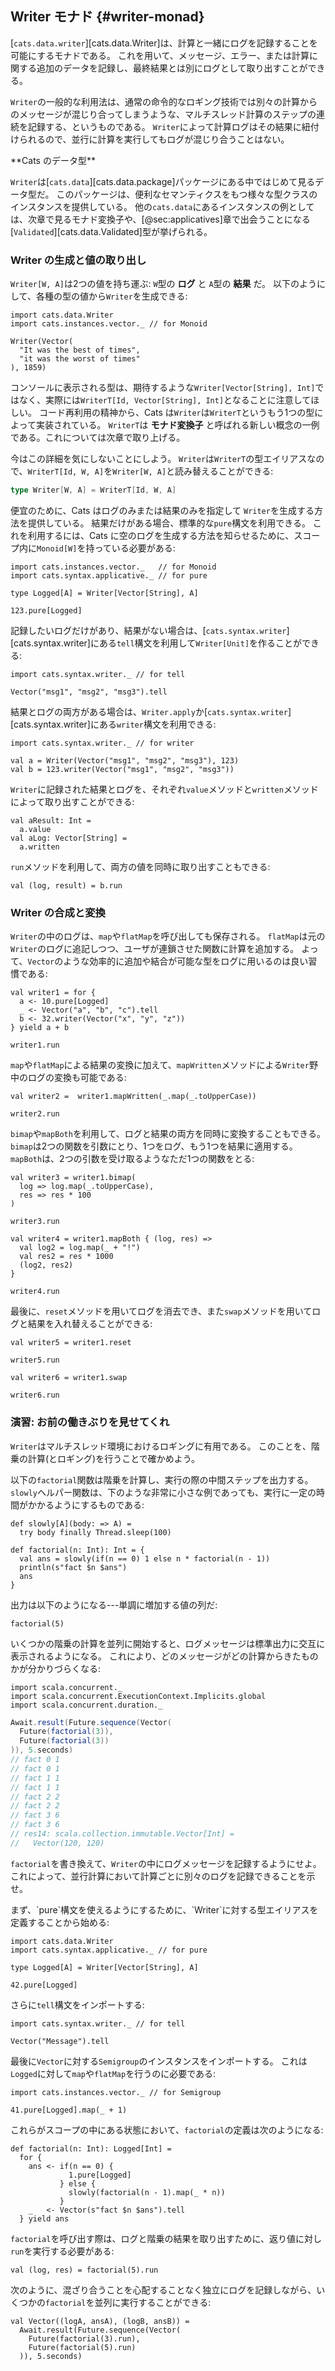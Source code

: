 ## Writer モナド {#writer-monad}

[`cats.data.writer`][cats.data.Writer]は、計算と一緒にログを記録することを可能にするモナドである。
これを用いて、メッセージ、エラー、または計算に関する追加のデータを記録し、最終結果とは別にログとして取り出すことができる。

`Writer`の一般的な利用法は、通常の命令的なロギング技術では別々の計算からのメッセージが混じり合ってしまうような、マルチスレッド計算のステップの連続を記録する、というものである。
`Writer`によって計算ログはその結果に紐付けられるので、並行に計算を実行してもログが混じり合うことはない。

<div class="callout callout-info">
**Cats のデータ型**

`Writer`は[`cats.data`][cats.data.package]パッケージにある中ではじめて見るデータ型だ。
このパッケージは、便利なセマンティクスをもつ様々な型クラスのインスタンスを提供している。
他の`cats.data`にあるインスタンスの例としては、次章で見るモナド変換子や、[@sec:applicatives]章で出会うことになる[`Validated`][cats.data.Validated]型が挙げられる。
</div>

### Writer の生成と値の取り出し

`Writer[W, A]`は2つの値を持ち運ぶ:
`W`型の **ログ** と `A`型の **結果** だ。
以下のようにして、各種の型の値から`Writer`を生成できる:

```tut:book:silent
import cats.data.Writer
import cats.instances.vector._ // for Monoid
```

```tut:book
Writer(Vector(
  "It was the best of times",
  "it was the worst of times"
), 1859)
```

コンソールに表示される型は、期待するような`Writer[Vector[String], Int]`ではなく、実際には`WriterT[Id, Vector[String], Int]`となることに注意してほしい。
コード再利用の精神から、Cats は`Writer`は`WriterT`というもう1つの型によって実装されている。
`WriterT`は **モナド変換子** と呼ばれる新しい概念の一例である。これについては次章で取り上げる。

今はこの詳細を気にしないことにしよう。
`Writer`は`WriterT`の型エイリアスなので、`WriterT[Id, W, A]`を`Writer[W, A]`と読み替えることができる:

```scala
type Writer[W, A] = WriterT[Id, W, A]
```

便宜のために、Cats はログのみまたは結果のみを指定して `Writer`を生成する方法を提供している。
結果だけがある場合、標準的な`pure`構文を利用できる。
これを利用するには、Cats に空のログを生成する方法を知らせるために、スコープ内に`Monoid[W]`を持っている必要がある:

```tut:book:silent
import cats.instances.vector._   // for Monoid
import cats.syntax.applicative._ // for pure

type Logged[A] = Writer[Vector[String], A]
```

```tut:book
123.pure[Logged]
```

記録したいログだけがあり、結果がない場合は、[`cats.syntax.writer`][cats.syntax.writer]にある`tell`構文を利用して`Writer[Unit]`を作ることができる:

```tut:book:silent
import cats.syntax.writer._ // for tell
```

```tut:book
Vector("msg1", "msg2", "msg3").tell
```

結果とログの両方がある場合は、`Writer.apply`か[`cats.syntax.writer`][cats.syntax.writer]にある`writer`構文を利用できる:

```tut:book:silent
import cats.syntax.writer._ // for writer
```

```tut:book
val a = Writer(Vector("msg1", "msg2", "msg3"), 123)
val b = 123.writer(Vector("msg1", "msg2", "msg3"))
```

`Writer`に記録された結果とログを、それぞれ`value`メソッドと`written`メソッドによって取り出すことができる:

```tut:book
val aResult: Int =
  a.value
val aLog: Vector[String] =
  a.written
```

`run`メソッドを利用して、両方の値を同時に取り出すこともできる:

```tut:book
val (log, result) = b.run
```

### Writer の合成と変換

`Writer`の中のログは、`map`や`flatMap`を呼び出しても保存される。
`flatMap`は元の`Writer`のログに追記しつつ、ユーザが連鎖させた関数に計算を追加する。
よって、`Vector`のような効率的に追加や結合が可能な型をログに用いるのは良い習慣である:

```tut:book
val writer1 = for {
  a <- 10.pure[Logged]
  _ <- Vector("a", "b", "c").tell
  b <- 32.writer(Vector("x", "y", "z"))
} yield a + b

writer1.run
```

`map`や`flatMap`による結果の変換に加えて、`mapWritten`メソッドによる`Writer`野中のログの変換も可能である:

```tut:book
val writer2 =  writer1.mapWritten(_.map(_.toUpperCase))

writer2.run
```

`bimap`や`mapBoth`を利用して、ログと結果の両方を同時に変換することもできる。
`bimap`は2つの関数を引数にとり、1つをログ、もう1つを結果に適用する。
`mapBoth`は、2つの引数を受け取るようなただ1つの関数をとる:

```tut:book
val writer3 = writer1.bimap(
  log => log.map(_.toUpperCase),
  res => res * 100
)

writer3.run

val writer4 = writer1.mapBoth { (log, res) =>
  val log2 = log.map(_ + "!")
  val res2 = res * 1000
  (log2, res2)
}

writer4.run
```

最後に、`reset`メソッドを用いてログを消去でき、また`swap`メソッドを用いてログと結果を入れ替えることができる:

```tut:book
val writer5 = writer1.reset

writer5.run

val writer6 = writer1.swap

writer6.run
```

### 演習: お前の働きぶりを見せてくれ

`Writer`はマルチスレッド環境におけるロギングに有用である。
このことを、階乗の計算(とロギング)を行うことで確かめよう。

以下の`factorial`関数は階乗を計算し、実行の際の中間ステップを出力する。
`slowly`ヘルパー関数は、下のような非常に小さな例であっても、実行に一定の時間がかかるようにするものである:

```tut:book:silent
def slowly[A](body: => A) =
  try body finally Thread.sleep(100)

def factorial(n: Int): Int = {
  val ans = slowly(if(n == 0) 1 else n * factorial(n - 1))
  println(s"fact $n $ans")
  ans
}
```

出力は以下のようになる---単調に増加する値の列だ:

```tut:book
factorial(5)
```

いくつかの階乗の計算を並列に開始すると、ログメッセージは標準出力に交互に表示されるようになる。
これにより、どのメッセージがどの計算からきたものかが分かりづらくなる:

```tut:book:silent
import scala.concurrent._
import scala.concurrent.ExecutionContext.Implicits.global
import scala.concurrent.duration._
```

```scala
Await.result(Future.sequence(Vector(
  Future(factorial(3)),
  Future(factorial(3))
)), 5.seconds)
// fact 0 1
// fact 0 1
// fact 1 1
// fact 1 1
// fact 2 2
// fact 2 2
// fact 3 6
// fact 3 6
// res14: scala.collection.immutable.Vector[Int] =
//   Vector(120, 120)
```

<!--
HACK: tut isn't capturing stdout from the threads above,
so i gone done hacked it.
-->

`factorial`を書き換えて、`Writer`の中にログメッセージを記録するようにせよ。
これによって、並行計算において計算ごとに別々のログを記録できることを示せ。

<div class="solution">
まず、`pure`構文を使えるようにするために、`Writer`に対する型エイリアスを定義することから始める:

```tut:book:silent
import cats.data.Writer
import cats.syntax.applicative._ // for pure

type Logged[A] = Writer[Vector[String], A]
```

```tut:book
42.pure[Logged]
```

さらに`tell`構文をインポートする:

```tut:book:silent
import cats.syntax.writer._ // for tell
```

```tut:book
Vector("Message").tell
```

最後に`Vector`に対する`Semigroup`のインスタンスをインポートする。
これは`Logged`に対して`map`や`flatMap`を行うのに必要である:

```tut:book:silent
import cats.instances.vector._ // for Semigroup
```

```tut:book
41.pure[Logged].map(_ + 1)
```

これらがスコープの中にある状態において、`factorial`の定義は次のようになる:

```tut:book:silent
def factorial(n: Int): Logged[Int] =
  for {
    ans <- if(n == 0) {
             1.pure[Logged]
           } else {
             slowly(factorial(n - 1).map(_ * n))
           }
    _   <- Vector(s"fact $n $ans").tell
  } yield ans
```

`factorial`を呼び出す際は、ログと階乗の結果を取り出すために、返り値に対し`run`を実行する必要がある:

```tut:book
val (log, res) = factorial(5).run
```

次のように、混ざり合うことを心配することなく独立にログを記録しながら、いくつかの`factorial`を並列に実行することができる:

```tut:book
val Vector((logA, ansA), (logB, ansB)) =
  Await.result(Future.sequence(Vector(
    Future(factorial(3).run),
    Future(factorial(5).run)
  )), 5.seconds)
```
</div>
